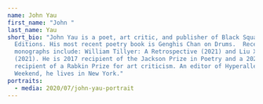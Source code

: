 ```yaml
---
name: John Yau
first_name: "John "
last_name: Yau
short_bio: "John Yau is a poet, art critic, and publisher of Black Square
  Editions. His most recent poetry book is Genghis Chan on Drums.  Recent
  monographs include: William Tillyer: A Retrospective (2021) and Liu Xiaodong
  (2021). He is 2017 recipient of the Jackson Prize in Poetry and a 2021
  recipient of a Rabkin Prize for art criticism. An editor of Hyperallergic
  Weekend, he lives in New York."
portraits:
  - media: 2020/07/john-yau-portrait
---
```

